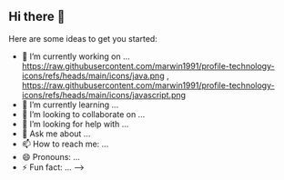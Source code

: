 ## Hi there 👋


Here are some ideas to get you started:

- 🔭 I’m currently working on ... https://raw.githubusercontent.com/marwin1991/profile-technology-icons/refs/heads/main/icons/java.png , https://raw.githubusercontent.com/marwin1991/profile-technology-icons/refs/heads/main/icons/javascript.png
- 🌱 I’m currently learning ...
- 👯 I’m looking to collaborate on ...
- 🤔 I’m looking for help with ...
- 💬 Ask me about ...
- 📫 How to reach me: ...
- 😄 Pronouns: ...
- ⚡ Fun fact: ...
-->
